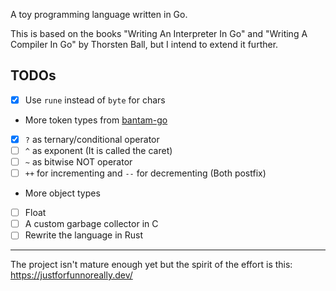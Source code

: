 A toy programming language written in Go.

This is based on the books "Writing An Interpreter In Go" and "Writing A Compiler In Go" by Thorsten Ball, but I intend to extend it further.

## TODOs

- [x] Use `rune` instead of `byte` for chars
-  More token types from [bantam-go](https://github.com/obzva/bantam-go)
  - [x] `?` as ternary/conditional operator
  - [ ] `^` as exponent (It is called the caret)
  - [ ] `~` as bitwise NOT operator
  - [ ] `++` for incrementing and `--` for decrementing (Both postfix)
-  More object types
  - [ ] Float
- [ ] A custom garbage collector in C
- [ ] Rewrite the language in Rust

---

The project isn't mature enough yet but the spirit of the effort is this: https://justforfunnoreally.dev/
